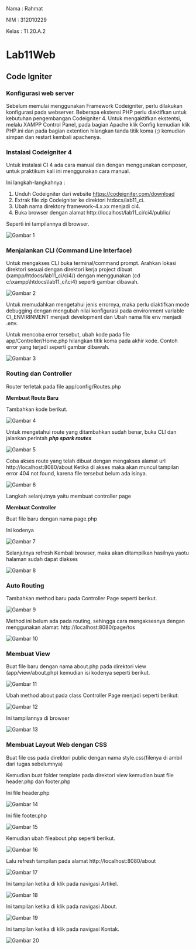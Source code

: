 Nama : Rahmat

NIM : 312010229

Kelas : TI.20.A.2

# Lab11Web

## Code Igniter

### Konfigurasi web server

Sebelum memulai menggunakan Framework Codeigniter, perlu dilakukan konfigurasi
pada webserver. Beberapa ekstensi PHP perlu diaktifkan untuk kebutuhan
pengembangan Codeigniter 4.
Untuk mengaktifkan ekstentsi, melalu XAMPP Control Panel, pada bagian
Apache klik Config kemudian klik PHP.ini dan pada bagian extention hilangkan tanda titik koma (;) kemudian simpan dan restart kembali apachenya.

### Instalasi Codeigniter 4

Untuk instalasi CI 4 ada cara manual dan dengan menggunakan composer, untuk praktikum kali ini menggunakan cara manual.

Ini langkah-langkahnya :

1. Unduh Codeigniter dari website https://codeigniter.com/download
2. Extrak file zip Codeigniter ke direktori htdocs/lab11_ci.
3. Ubah nama direktory framework-4.x.xx menjadi ci4.
4. Buka browser dengan alamat http://localhost/lab11_ci/ci4/public/

Seperti ini tampilannya di browser.

![Gambar 1](screenshot/ss1a.PNG)

### Menjalankan CLI (Command Line Interface)

Untuk mengakses CLI buka terminal/command prompt. Arahkan lokasi direktori sesuai dengan direktori kerja project dibuat
(xampp/htdocs/lab11_ci/ci4/) dengan menggunakan (cd c:\xampp\htdocs\lab11_ci\ci4) seperti gambar dibawah.

![Gambar 2](screenshot/ss1b.png)

Untuk memudahkan mengetahui jenis errornya, maka perlu diaktifkan mode debugging dengan mengubah nilai konfigurasi
pada environment variable CI_ENVIRINMENT menjadi development dan Ubah nama file env menjadi .env.

Untuk mencoba error tersebut, ubah kode pada file app/Controller/Home.php hilangkan titik koma pada akhir kode. Contoh error yang terjadi seperti gambar dibawah.

![Gambar 3](screenshot/ss1c.png)

### Routing dan Controller

Router terletak pada file app/config/Routes.php

**Membuat Route Baru**

Tambahkan kode berikut.

![Gambar 4](screenshot/ss2a.png)

Untuk mengetahui route yang ditambahkan sudah benar, buka CLI dan jalankan perintah **_php spark routes_**

![Gambar 5](screenshot/ss2b.png)

Coba akses route yang telah dibuat dengan mengakses alamat url http://localhost:8080/about Ketika di akses maka akan muncul tampilan error 404 not found, karena file tersebut belum ada isinya.

![Gambar 6](screenshot/ss2c.png)

Langkah selanjutnya yaitu membuat controller page

**Membuat Controller**

Buat file baru dengan nama page.php

Ini kodenya

![Gambar 7](screenshot/ss3a.png)

Selanjutnya refresh Kembali browser, maka akan ditampilkan hasilnya yaotu halaman
sudah dapat diakses

![Gambar 8](screenshot/ss3b.png)

### Auto Routing

Tambahkan method baru pada Controller Page seperti berikut.

![Gambar 9](screenshot/ss4a.png)

Method ini belum ada pada routing, sehingga cara mengaksesnya dengan menggunakan
alamat: http://localhost:8080/page/tos

![Gambar 10](screenshot/ss4b.png)

### Membuat View

Buat file baru dengan nama about.php pada direktori view (app/view/about.php) kemudian isi
kodenya seperti berikut.

![Gambar 11](screenshot/ss5a.png)

Ubah method about pada class Controller Page menjadi seperti berikut:

![Gambar 12](screenshot/ss5b.png)

Ini tampilannya di browser

![Gambar 13](screenshot/ss5c.png)

### Membuat Layout Web dengan CSS

Buat file css pada direktori public dengan nama style.css(filenya di ambil dari tugas sebelumnya)

Kemudian buat folder template pada direktori view kemudian buat file header.php dan
footer.php

Ini file header.php

![Gambar 14](screenshot/ss6a.png)

Ini file footer.php

![Gambar 15](screenshot/ss6b.png)

Kemudian ubah fileabout.php seperti berikut.

![Gambar 16](screenshot/ss6c.png)

Lalu refresh tampilan pada alamat http://localhost:8080/about

![Gambar 17](screenshot/ss6d.png)

Ini tampilan ketika di klik pada navigasi Artikel.

![Gambar 18](screenshot/ss6e.png)

Ini tampilan ketika di klik pada navigasi About.

![Gambar 19](screenshot/ss6f.png)

Ini tampilan ketika di klik pada navigasi Kontak.

![Gambar 20](screenshot/ss6g.png)
